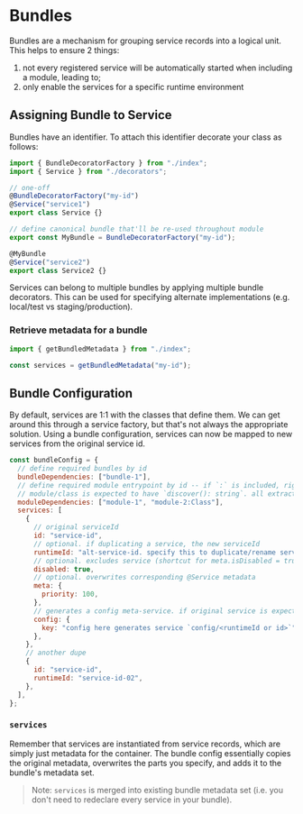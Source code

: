 # Bundles

Bundles are a mechanism for grouping service records into a logical unit. This helps to ensure 2 things:

1. not every registered service will be automatically started when including a module, leading to;
2. only enable the services for a specific runtime environment

## Assigning Bundle to Service

Bundles have an identifier. To attach this identifier decorate your class as follows:

```typescript
import { BundleDecoratorFactory } from "./index";
import { Service } from "./decorators";

// one-off
@BundleDecoratorFactory("my-id")
@Service("service1")
export class Service {}

// define canonical bundle that'll be re-used throughout module
export const MyBundle = BundleDecoratorFactory("my-id");

@MyBundle
@Service("service2")
export class Service2 {}
```

Services can belong to multiple bundles by applying multiple bundle decorators. This can be used for specifying alternate implementations (e.g. local/test vs staging/production).

### Retrieve metadata for a bundle

```typescript
import { getBundledMetadata } from "./index";

const services = getBundledMetadata("my-id");
```

## Bundle Configuration

By default, services are 1:1 with the classes that define them. We can get around this through a service factory, but that's not always the appropriate solution. Using a bundle configuration, services can now be mapped to new services from the original service id.

```javascript
const bundleConfig = {
  // define required bundles by id
  bundleDependencies: ["bundle-1"],
  // define required module entrypoint by id -- if `:` is included, right portion defines the exported class.
  // module/class is expected to have `discover(): string`. all extracted bundle ids are added to bundleDependencies
  moduleDependencies: ["module-1", "module-2:Class"],
  services: [
    {
      // original serviceId
      id: "service-id",
      // optional. if duplicating a service, the new serviceId
      runtimeId: "alt-service-id. specify this to duplicate/rename service-id",
      // optional. excludes service (shortcut for meta.isDisabled = true)
      disabled: true,
      // optional. overwrites corresponding @Service metadata
      meta: {
        priority: 100,
      },
      // generates a config meta-service. if original service is expecting a config, you must specify this
      config: {
        key: "config here generates service `config/<runtimeId or id>`",
      },
    },
    // another dupe
    {
      id: "service-id",
      runtimeId: "service-id-02",
    },
  ],
};
```

### `services`

Remember that services are instantiated from service records, which are simply just metadata for the container. The bundle config essentially copies the original metadata, overwrites the parts you specify, and adds it to the bundle's metadata set.

> Note: `services` is merged into existing bundle metadata set (i.e. you don't need to redeclare every service in your bundle).
